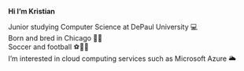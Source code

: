 **Hi I’m Kristian**

Junior studying Computer Science at DePaul University 💻<br>
Born and bred in Chicago 🌆🐻 <br>
Soccer and football ⚽️🏈🖤 <br>
I’m interested in cloud computing services such as Microsoft Azure 🌥️ 


<!--
**kristianmartinez/kristianmartinez** is a ✨ _special_ ✨ repository because its `README.md` (this file) appears on your GitHub profile.

Here are some ideas to get you started:

I’m a third year computer science student at DePaul University 
Born and bred in Chicago 🌆🐻
I love soccer and football ⚽️🏈
I’m interested in cloud computing services such as Microsoft Azure 🌥️

-->
